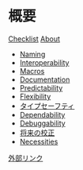 # <!--Summary--> 概要

<!--[About](about.md) [Checklist](checklist.md)-->
[Checklist](checklist.md) [About](about.md)

- [Naming](naming.md)
- [Interoperability](interoperability.md)
- [Macros](macros.md)
- [Documentation](documentation.md)
- [Predictability](predictability.md)
- [Flexibility](flexibility.md)
- <!--[Type safety](type-safety.md)-->
   [タイプセーフティ](type-safety.md)
- [Dependability](dependability.md)
- [Debuggability](debuggability.md)
- <!--[Future proofing](future-proofing.md)-->
   [将来の校正](future-proofing.md)
- [Necessities](necessities.md)

<!--[External links](external-links.md)-->
[外部リンク](external-links.md)
